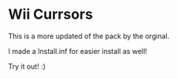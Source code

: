 # Wii Currsors

This is a more updated of the pack by the orginal.

I made a Install.inf for easier install as well!

Try it out! :)

